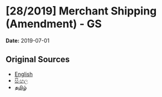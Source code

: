 # [28/2019] Merchant Shipping (Amendment) - GS

**Date:** 2019-07-01

## Original Sources

- [English](https://documents.gov.lk/view/bills/2019/7/28-2019_E.pdf)
- [සිංහල](https://documents.gov.lk/view/bills/2019/7/28-2019_S.pdf)
- [தமிழ்](https://documents.gov.lk/view/bills/2019/7/28-2019_T.pdf)
